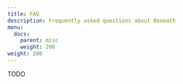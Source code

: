 ```yaml
---
title: FAQ
description: Frequently asked questions about Beneath
menu:
  docs:
    parent: misc
    weight: 200
weight: 200
---
```


<!-- Mention billing faqs and link -->

TODO
